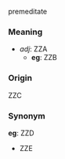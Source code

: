 premeditate
### Meaning
+ _adj_: ZZA
    + __eg__: ZZB

### Origin

ZZC

### Synonym

__eg__: ZZD

+ ZZE


